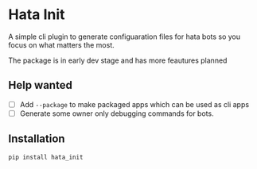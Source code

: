 # Hata Init

A simple cli plugin to generate configuaration files for hata bots
so you focus on what matters the most.

The package is in early dev stage and has more feautures planned

## Help wanted
 - [ ] Add `--package` to make packaged apps which can be used as cli apps
 - [ ] Generate some owner only debugging commands for bots.

## Installation

`pip install hata_init`